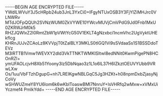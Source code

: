 -----BEGIN AGE ENCRYPTED FILE-----
YWdlLWVuY3J5cHRpb24ub3JnL3YxCi0+IFgyNTUxOSB3Y3FjYlZiMHJrc0VLNWRv
MTdJOFpQQUh2SVNzWUM0ZkVYWE10YWcvMUVjCmVPdG9Jd0Fnb1MxU0ZKRWJrM0k5
RHZJQWIxZ2I0RmtZbW1pVWtYcG50V1EKLT4gNzxbci1ncmVhc2UgVyktUHEkflcg
KHRnJUJvZCAoLz8KVVpjT0tZalBLY3MKLS0tIGQ1Vi9sSVdaaSs1S1BSSDdoTEVz
M3lRTTB1Vmw1WEVXY2dld3VkTTNKTWMKISItwl8edNNit0KwmPigePN8HCOnRZl+
ymUFAOLcjvH8Xb51Yoony3lz5DbNqao3z1L1o6lL37H6IZkztOEUVYUbb9VRwLXw
Os/1uu/VbFTzhDgupG+nh7LREIKgwNBLGqC5Jg3HZKt+h08npmDxbZjasyNjCoVy
wSHWUZmeY8YU6lom6k6wKblToaswBMl7NnruY+IsVHRfq2wMxw+xVMxUiYczmef4
PmIkYdd+
-----END AGE ENCRYPTED FILE-----
